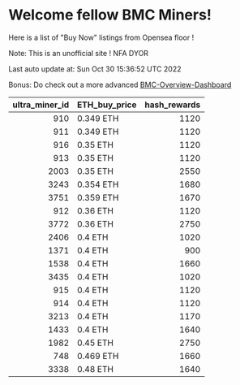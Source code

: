 # Welcome fellow BMC Miners!
Here is a list of "Buy Now" listings from Opensea floor !

Note: This is an unofficial site ! NFA DYOR

Last auto update at: Sun Oct 30 15:36:52 UTC 2022

Bonus: Do check out a more advanced [BMC-Overview-Dashboard](https://dune.com/defifunk/BMC-Overview-Dashboard)


|   ultra_miner_id | ETH_buy_price   |   hash_rewards |
|-----------------:|:----------------|---------------:|
|              910 | 0.349 ETH       |           1120 |
|              911 | 0.349 ETH       |           1120 |
|              916 | 0.35 ETH        |           1120 |
|              913 | 0.35 ETH        |           1120 |
|             2003 | 0.35 ETH        |           2550 |
|             3243 | 0.354 ETH       |           1680 |
|             3751 | 0.359 ETH       |           1670 |
|              912 | 0.36 ETH        |           1120 |
|             3772 | 0.36 ETH        |           2750 |
|             2406 | 0.4 ETH         |           1020 |
|             1371 | 0.4 ETH         |            900 |
|             1538 | 0.4 ETH         |           1660 |
|             3435 | 0.4 ETH         |           1020 |
|              915 | 0.4 ETH         |           1120 |
|              914 | 0.4 ETH         |           1120 |
|             3213 | 0.4 ETH         |           1170 |
|             1433 | 0.4 ETH         |           1640 |
|             1982 | 0.45 ETH        |           2750 |
|              748 | 0.469 ETH       |           1660 |
|             3338 | 0.48 ETH        |           1640 |